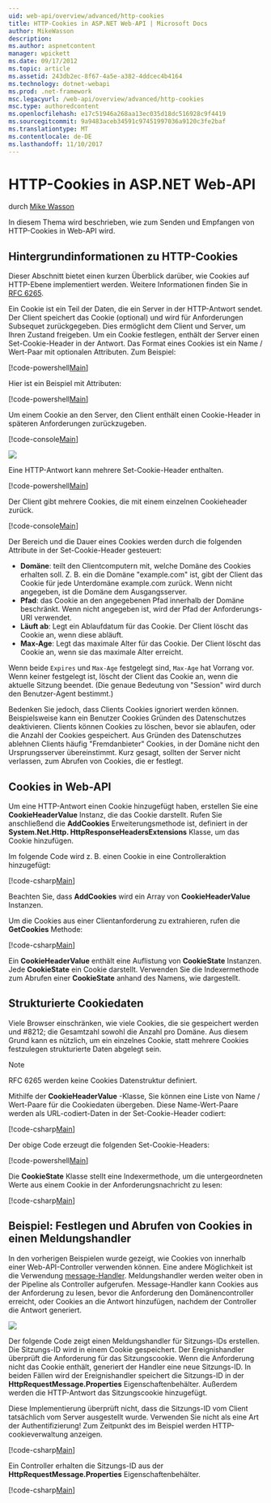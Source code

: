 ```yaml
---
uid: web-api/overview/advanced/http-cookies
title: HTTP-Cookies in ASP.NET Web-API | Microsoft Docs
author: MikeWasson
description: 
ms.author: aspnetcontent
manager: wpickett
ms.date: 09/17/2012
ms.topic: article
ms.assetid: 243db2ec-8f67-4a5e-a382-4ddcec4b4164
ms.technology: dotnet-webapi
ms.prod: .net-framework
msc.legacyurl: /web-api/overview/advanced/http-cookies
msc.type: authoredcontent
ms.openlocfilehash: e17c51946a268aa13ec035d18dc516928c9f4419
ms.sourcegitcommit: 9a9483aceb34591c97451997036a9120c3fe2baf
ms.translationtype: MT
ms.contentlocale: de-DE
ms.lasthandoff: 11/10/2017
---
```

<a name="http-cookies-in-aspnet-web-api"></a>HTTP-Cookies in ASP.NET Web-API
====================
durch [Mike Wasson](https://github.com/MikeWasson)

In diesem Thema wird beschrieben, wie zum Senden und Empfangen von HTTP-Cookies in Web-API wird.

## <a name="background-on-http-cookies"></a>Hintergrundinformationen zu HTTP-Cookies

Dieser Abschnitt bietet einen kurzen Überblick darüber, wie Cookies auf HTTP-Ebene implementiert werden. Weitere Informationen finden Sie in [RFC 6265](http://tools.ietf.org/html/rfc6265).

Ein Cookie ist ein Teil der Daten, die ein Server in der HTTP-Antwort sendet. Der Client speichert das Cookie (optional) und wird für Anforderungen Subsequet zurückgegeben. Dies ermöglicht dem Client und Server, um Ihren Zustand freigeben. Um ein Cookie festlegen, enthält der Server einen Set-Cookie-Header in der Antwort. Das Format eines Cookies ist ein Name / Wert-Paar mit optionalen Attributen. Zum Beispiel:

[!code-powershell[Main](http-cookies/samples/sample1.ps1)]

Hier ist ein Beispiel mit Attributen:

[!code-powershell[Main](http-cookies/samples/sample2.ps1)]

Um einem Cookie an den Server, den Client enthält einen Cookie-Header in späteren Anforderungen zurückzugeben.

[!code-console[Main](http-cookies/samples/sample3.cmd)]

![](http-cookies/_static/image1.png)

Eine HTTP-Antwort kann mehrere Set-Cookie-Header enthalten.

[!code-powershell[Main](http-cookies/samples/sample4.ps1)]

Der Client gibt mehrere Cookies, die mit einem einzelnen Cookieheader zurück.

[!code-console[Main](http-cookies/samples/sample5.cmd)]

Der Bereich und die Dauer eines Cookies werden durch die folgenden Attribute in der Set-Cookie-Header gesteuert:

- **Domäne**: teilt den Clientcomputern mit, welche Domäne des Cookies erhalten soll. Z. B. ein die Domäne "example.com" ist, gibt der Client das Cookie für jede Unterdomäne example.com zurück. Wenn nicht angegeben, ist die Domäne dem Ausgangsserver.
- **Pfad**: das Cookie an den angegebenen Pfad innerhalb der Domäne beschränkt. Wenn nicht angegeben ist, wird der Pfad der Anforderungs-URI verwendet.
- **Läuft ab**: Legt ein Ablaufdatum für das Cookie. Der Client löscht das Cookie an, wenn diese abläuft.
- **Max-Age**: Legt das maximale Alter für das Cookie. Der Client löscht das Cookie an, wenn sie das maximale Alter erreicht.

Wenn beide `Expires` und `Max-Age` festgelegt sind, `Max-Age` hat Vorrang vor. Wenn keiner festgelegt ist, löscht der Client das Cookie an, wenn die aktuelle Sitzung beendet. (Die genaue Bedeutung von "Session" wird durch den Benutzer-Agent bestimmt.)

Bedenken Sie jedoch, dass Clients Cookies ignoriert werden können. Beispielsweise kann ein Benutzer Cookies Gründen des Datenschutzes deaktivieren. Clients können Cookies zu löschen, bevor sie ablaufen, oder die Anzahl der Cookies gespeichert. Aus Gründen des Datenschutzes ablehnen Clients häufig "Fremdanbieter" Cookies, in der Domäne nicht den Ursprungsserver übereinstimmt. Kurz gesagt, sollten der Server nicht verlassen, zum Abrufen von Cookies, die er festlegt.

## <a name="cookies-in-web-api"></a>Cookies in Web-API

Um eine HTTP-Antwort einen Cookie hinzugefügt haben, erstellen Sie eine **CookieHeaderValue** Instanz, die das Cookie darstellt. Rufen Sie anschließend die **AddCookies** Erweiterungsmethode ist, definiert in der **System.Net.Http. HttpResponseHeadersExtensions** Klasse, um das Cookie hinzufügen.

Im folgende Code wird z. B. einen Cookie in eine Controlleraktion hinzugefügt:

[!code-csharp[Main](http-cookies/samples/sample6.cs)]

Beachten Sie, dass **AddCookies** wird ein Array von **CookieHeaderValue** Instanzen.

Um die Cookies aus einer Clientanforderung zu extrahieren, rufen die **GetCookies** Methode:

[!code-csharp[Main](http-cookies/samples/sample7.cs)]

Ein **CookieHeaderValue** enthält eine Auflistung von **CookieState** Instanzen. Jede **CookieState** ein Cookie darstellt. Verwenden Sie die Indexermethode zum Abrufen einer **CookieState** anhand des Namens, wie dargestellt.

## <a name="structured-cookie-data"></a>Strukturierte Cookiedaten

Viele Browser einschränken, wie viele Cookies, die sie gespeichert werden und #8212; die Gesamtzahl sowohl die Anzahl pro Domäne. Aus diesem Grund kann es nützlich, um ein einzelnes Cookie, statt mehrere Cookies festzulegen strukturierte Daten abgelegt sein.

> [!NOTE]
> RFC 6265 werden keine Cookies Datenstruktur definiert.


Mithilfe der **CookieHeaderValue** -Klasse, Sie können eine Liste von Name / Wert-Paare für die Cookiedaten übergeben. Diese Name-Wert-Paare werden als URL-codiert-Daten in der Set-Cookie-Header codiert:

[!code-csharp[Main](http-cookies/samples/sample8.cs)]

Der obige Code erzeugt die folgenden Set-Cookie-Headers:

[!code-powershell[Main](http-cookies/samples/sample9.ps1)]

Die **CookieState** Klasse stellt eine Indexermethode, um die untergeordneten Werte aus einem Cookie in der Anforderungsnachricht zu lesen:

[!code-csharp[Main](http-cookies/samples/sample10.cs)]

## <a name="example-set-and-retrieve-cookies-in-a-message-handler"></a>Beispiel: Festlegen und Abrufen von Cookies in einen Meldungshandler

In den vorherigen Beispielen wurde gezeigt, wie Cookies von innerhalb einer Web-API-Controller verwenden können. Eine andere Möglichkeit ist die Verwendung [message-Handler](http-message-handlers.md). Meldungshandler werden weiter oben in der Pipeline als Controller aufgerufen. Message-Handler kann Cookies aus der Anforderung zu lesen, bevor die Anforderung den Domänencontroller erreicht, oder Cookies an die Antwort hinzufügen, nachdem der Controller die Antwort generiert.

![](http-cookies/_static/image2.png)

Der folgende Code zeigt einen Meldungshandler für Sitzungs-IDs erstellen. Die Sitzungs-ID wird in einem Cookie gespeichert. Der Ereignishandler überprüft die Anforderung für das Sitzungscookie. Wenn die Anforderung nicht das Cookie enthält, generiert der Handler eine neue Sitzungs-ID. In beiden Fällen wird der Ereignishandler speichert die Sitzungs-ID in der **HttpRequestMessage.Properties** Eigenschaftenbehälter. Außerdem werden die HTTP-Antwort das Sitzungscookie hinzugefügt.

Diese Implementierung überprüft nicht, dass die Sitzungs-ID vom Client tatsächlich vom Server ausgestellt wurde. Verwenden Sie nicht als eine Art der Authentifizierung! Zum Zeitpunkt des im Beispiel werden HTTP-cookieverwaltung anzeigen.

[!code-csharp[Main](http-cookies/samples/sample11.cs)]

Ein Controller erhalten die Sitzungs-ID aus der **HttpRequestMessage.Properties** Eigenschaftenbehälter.

[!code-csharp[Main](http-cookies/samples/sample12.cs)]
